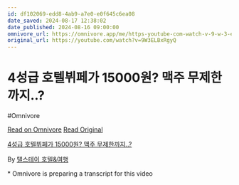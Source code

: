 ```yaml
---
id: df102069-edd8-4ab9-a7e0-e0f645c6ea08
date_saved: 2024-08-17 12:38:02
date_published: 2024-08-16 09:00:00
omnivore_url: https://omnivore.app/me/https-youtube-com-watch-v-9-w-3-el-bx-rgy-q-1915e69de1c
original_url: https://youtube.com/watch?v=9W3ELBxRgyQ
---
```


# 4성급 호텔뷔페가 15000원? 맥주 무제한까지..?
#Omnivore
 
[Read on Omnivore](https://omnivore.app/me/https-youtube-com-watch-v-9-w-3-el-bx-rgy-q-1915e69de1c)
[Read Original](https://youtube.com/watch?v=9W3ELBxRgyQ)
 
[4성급 호텔뷔페가 15000원? 맥주 무제한까지..?](https://youtube.com/watch?v=9W3ELBxRgyQ)

By [탤스테이 호텔&여행](https://www.youtube.com/@tayloredlife)

\* Omnivore is preparing a transcript for this video